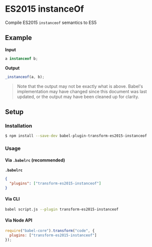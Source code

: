 # ES2015 instanceOf

Compile ES2015 `instanceof` semantics to ES5

## Example

**Input**

```js
a instanceof b;
```

**Output**

```js
_instanceof(a, b);
```

> Note that the output may not be exactly what is above. Babel's implementation
> may have changed since this document was last updated, or the output may have
> been cleaned up for clarity.

## Setup

### Installation

```sh
$ npm install --save-dev babel-plugin-transform-es2015-instanceof
```

### Usage

#### Via `.babelrc` (recommended)

**`.babelrc`**

```json
{
  "plugins": ["transform-es2015-instanceof"]
}
```

#### Via CLI

```sh
babel script.js --plugin transform-es2015-instanceof
```

#### Via Node API

```js
require("babel-core").transform("code", {
  plugins: ["transform-es2015-instanceof"]
});
```
